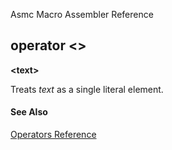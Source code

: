 Asmc Macro Assembler Reference

## operator <>

**&lt;text&gt;**


Treats _text_ as a single literal element.

#### See Also

[Operators Reference](readme.md)